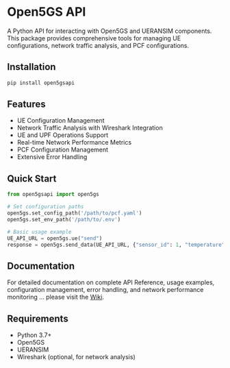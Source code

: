 # Open5GS API

A Python API for interacting with Open5GS and UERANSIM components. This package provides comprehensive tools for managing UE configurations, network traffic analysis, and PCF configurations.

## Installation

```bash
pip install open5gsapi
```

## Features

- UE Configuration Management
- Network Traffic Analysis with Wireshark Integration
- UE and UPF Operations Support
- Real-time Network Performance Metrics
- PCF Configuration Management
- Extensive Error Handling

## Quick Start

```python
from open5gsapi import open5gs

# Set configuration paths
open5gs.set_config_path('/path/to/pcf.yaml')
open5gs.set_env_path('/path/to/.env')

# Basic usage example
UE_API_URL = open5gs.ue("send")
response = open5gs.send_data(UE_API_URL, {"sensor_id": 1, "temperature": 25.5})
```

## Documentation

For detailed documentation on complete API Reference, usage examples, configuration management, error handling, and network performance monitoring ... please visit the [Wiki](https://github.com/ashwinsathish/Open5GS-API/wiki).

## Requirements

- Python 3.7+
- Open5GS
- UERANSIM
- Wireshark (optional, for network analysis)
